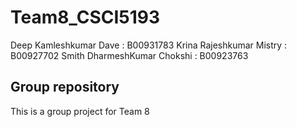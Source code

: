 # Team8_CSCI5193
Deep Kamleshkumar Dave : B00931783
Krina Rajeshkumar Mistry : B00927702
Smith DharmeshKumar Chokshi : B00923763


## Group repository

This is a group project for Team 8
